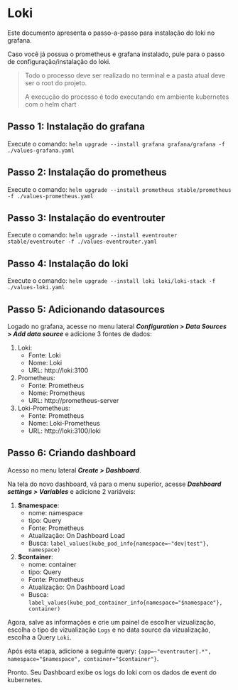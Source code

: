 # Loki

Este documento apresenta o passo-a-passo para instalação do loki no grafana.

Caso você já possua o prometheus e grafana instalado, pule para o passo de configuração/instalação do loki.

> Todo o processo deve ser realizado no terminal e a pasta atual deve ser o root do projeto.
>
> A execução do processo é todo executando em ambiente kubernetes com o helm chart

## Passo 1: Instalação do grafana

Execute o comando: `helm upgrade --install grafana grafana/grafana -f ./values-grafana.yaml`

## Passo 2: Instalação do prometheus

Execute o comando: `helm upgrade --install prometheus stable/prometheus -f ./values-prometheus.yaml`

## Passo 3: Instalação do eventrouter

Execute o comando: `helm upgrade --install eventrouter stable/eventrouter -f ./values-eventrouter.yaml`

## Passo 4: Instalação do loki

Execute o comando: `helm upgrade --install loki loki/loki-stack -f ./values-loki.yaml`

## Passo 5: Adicionando datasources

Logado no grafana, acesse no menu lateral ***Configuration > Data Sources > Add data source*** e adicione 3 fontes de dados:

1. Loki:
    - Fonte: Loki
    - Nome: Loki
    - URL: http://loki:3100
2. Prometheus:
    - Fonte: Prometheus
    - Nome: Prometheus
    - URL: http://prometheus-server
3. Loki-Prometheus:
    - Fonte: Prometheus
    - Nome: Loki-Prometheus
    - URL: http://loki:3100/loki

## Passo 6: Criando dashboard

Acesso no menu lateral ***Create > Dashboard***.

Na tela do novo dashboard, vá para o menu superior, acesse ***Dashboard settings > Variables*** e adicione 2 variáveis:

1. **$namespace**:
    - nome: namespace
    - tipo: Query
    - Fonte: Prometheus
    - Atualização: On Dashboard Load
    - Busca: `label_values(kube_pod_info{namespace=~"dev|test"}, namespace)`
2. **$container**:
    - nome: container
    - tipo: Query
    - Fonte: Prometheus
    - Atualização: On Dashboard Load
    - Busca: `label_values(kube_pod_container_info{namespace="$namespace"}, container)`

Agora, salve as informações e crie um painel de escolher vizualização, escolha o tipo de vizualização `Logs` e no data source da vizualização, escolha a Query `Loki`.

Após esta etapa, adicione a seguinte query: `{app=~"eventrouter|.*", namespace="$namespace", container="$container"}`.

Pronto. Seu Dashboard exibe os logs do loki com os dados de event do kubernetes.
